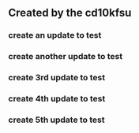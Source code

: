 ## Created by the cd10kfsu

### create an update to test

### create another update to test

### create 3rd update to test


### create 4th update to test


### create 5th update to test
